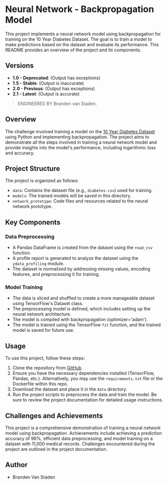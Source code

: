 # Neural Network - Backpropagation Model

This project implements a neural network model using backpropagation for training on the 10 Year Diabetes Dataset. The goal is to train a model to make predictions based on the dataset and evaluate its performance. This README provides an overview of the project and its components.

## Versions

- **1.0 - Deprecated**: (Output has exceptions)
- **1.5 - Stable**: (Output is inaccurate)
- **2.0 - Previous**: (Output has exceptions)
- **2.1 - Latest**: (Output is accurate)

> ENGINEERED BY Branden van Staden.

## Overview

The challenge involved training a model on the [10 Year Diabetes Dataset](https://www.kaggle.com/datasets/jimschacko/10-years-diabetes-dataset) using Python and implementing backpropagation. The project aims to demonstrate all the steps involved in training a neural network model and provide insights into the model's performance, including logarithmic loss and accuracy.

## Project Structure

The project is organized as follows:

- `data`: Contains the dataset file (e.g., `diabetes.csv`) used for training.
- `models`: The trained models will be saved in this directory.
- `network_prototype`: Code files and resources related to the neural network prototype.

## Key Components

### Data Preprocessing

- A Pandas DataFrame is created from the dataset using the `read_csv` function.
- A profile report is generated to analyze the dataset using the `ydata_profiling` module.
- The dataset is normalized by addressing missing values, encoding features, and preprocessing it for training.

### Model Training

- The data is sliced and shuffled to create a more manageable dataset using TensorFlow's Dataset class.
- The preprocessing model is defined, which includes setting up the neural network architecture.
- The model is compiled with backpropagation (optimizer='adam').
- The model is trained using the TensorFlow `fit` function, and the trained model is saved for future use.

## Usage

To use this project, follow these steps:

1. Clone the repository from [GitHub](https://github.com/BrandenSysoutHelloWorld/myBackpropNeuralNetwork).
2. Ensure you have the necessary dependencies installed (TensorFlow, Pandas, etc.). Alternatively, you may use the `requirements.txt` file or the Dockerfile within this repo.
3. Download the dataset and place it in the `data` directory.
4. Run the project scripts to preprocess the data and train the model. Be sure to review the project documentation for detailed usage instructions.

## Challenges and Achievements

This project is a comprehensive demonstration of training a neural network model using backpropagation. Achievements include achieving a prediction accuracy of 96%, efficient data preprocessing, and model training on a dataset with 11,000 medical records. Challenges encountered during the project are outlined in the project documentation.

## Author

- Branden Van Staden

